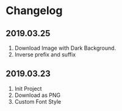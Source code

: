 # Changelog

## 2019.03.25

1. Download Image with Dark Background.
2. Inverse prefix and suffix

## 2019.03.23

1. Init Project
2. Download as PNG
3. Custom Font Style
